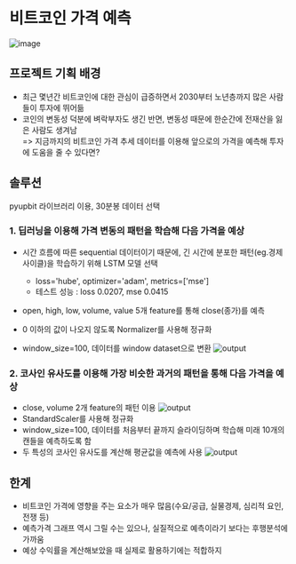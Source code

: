 # 비트코인 가격 예측
![image](https://user-images.githubusercontent.com/88722429/175088485-2f3079f4-c22f-40e5-a787-312aa2577b58.png)

## 프로젝트 기획 배경
+ 최근 몇년간 비트코인에 대한 관심이 급증하면서 2030부터 노년층까지 많은 사람들이 투자에 뛰어듦
+ 코인의 변동성 덕분에 벼락부자도 생긴 반면, 변동성 때문에 한순간에 전재산을 잃은 사람도 생겨남  
=> 지금까지의 비트코인 가격 추세 데이터를 이용해 앞으로의 가격을 예측해 투자에 도움을 줄 수 있다면?


## 솔루션
pyupbit 라이브러리 이용, 30분봉 데이터 선택  

### 1. 딥러닝을 이용해 가격 변동의 패턴을 학습해 다음 가격을 예상
+ 시간 흐름에 따른 sequential 데이터이기 때문에, 긴 시간에 분포한 패턴(eg.경제 사이클)을 학습하기 위해 LSTM 모델 선택
  + loss='hube', optimizer='adam', metrics=['mse']
  + 테스트 성능 : loss 0.0207, mse 0.0415  

+ open, high, low, volume, value 5개 feature를 통해 close(종가)를 예측
+ 0 이하의 값이 나오지 않도록 Normalizer를 사용해 정규화
+ window_size=100, 데이터를 window dataset으로 변환
![output](https://user-images.githubusercontent.com/88722429/175494033-9e712827-7f5c-44bf-b6ce-cad4d6171338.png)

### 2. 코사인 유사도를 이용해 가장 비슷한 과거의 패턴을 통해 다음 가격을 예상
+ close, volume 2개 feature의 패턴 이용
![output](https://user-images.githubusercontent.com/88722429/175493207-b38607d9-b485-469b-bd7f-eced6bc01568.png)
+ StandardScaler를 사용해 정규화
+ window_size=100, 데이터를 처음부터 끝까지 슬라이딩하며 학습해 미래 10개의 캔들을 예측하도록 함
+ 두 특성의 코사인 유사도를 계산해 평균값을 예측에 사용
![output](https://user-images.githubusercontent.com/88722429/175493946-94db3822-d52a-4434-a317-f982793511f5.png)





## 한계
+ 비트코인 가격에 영향을 주는 요소가 매우 많음(수요/공급, 실물경제, 심리적 요인, 전쟁 등)
+ 예측가격 그래프 역시 그릴 수는 있으나, 실질적으로 예측이라기 보다는 후행분석에 가까움
+ 예상 수익률을 계산해보았을 때 실제로 활용하기에는 적합하지 
